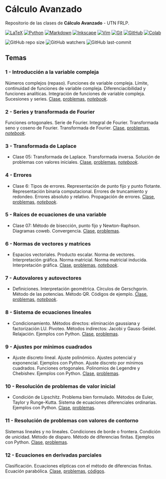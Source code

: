 # Cálculo Avanzado
Repositorio de las clases de **Cálculo Avanzado** - UTN FRLP.

<a href="https://es.wikibooks.org/wiki/Manual_de_LaTeX">
  <img src="https://img.shields.io/badge/LaTeX-%23008080.svg?logo=latex&logoColor=white" alt="LaTeX" /></a> 
<a href="https://www.python.org/">
  <img src="https://img.shields.io/badge/Python-3670A0?logo=python&logoColor=ffdd54" alt="Python" /></a> 
 <a href="https://es.wikipedia.org/wiki/Markdown">
  <img src="https://img.shields.io/badge/Markdown-000001?logo=markdown&logoColor=white" alt="Markdown" /></a> 
 <a href="https://inkscape.org/es/">
  <img src="https://img.shields.io/badge/Inkscape-000000?logo=Inkscape&logoColor=white" alt="Inkscape" /></a> 
 <a href="https://neovim.io/">
  <img src="https://img.shields.io/badge/Vim-%2311AB00.svg?logo=vim&logoColor=white" alt="Vim" /></a> 
 <a href="https://git-scm.com/">
  <img src="https://img.shields.io/badge/-Git-F05032?logo=git&logoColor=white" alt="Git" /></a> 
 <a href="https://github.com/">
  <img src="https://img.shields.io/badge/-GitHub-181717?logo=github&logoColor=white" alt="GitHub" /></a> 
 <a href="https://colab.research.google.com/">
  <img src="https://img.shields.io/badge/Colab-F9AB00?logo=googlecolab&color=525252" alt="Colab" /></a>

![GitHub repo size](https://img.shields.io/github/repo-size/manuxch/calculo_avanzado?style=plastic)  ![GitHub watchers](https://img.shields.io/github/watchers/manuxch/calculo_avanzado?style=plastic)  ![GitHub last-commit](https://img.shields.io/github/last-commit/manuxch/calculo_avanzado?style=plastic)

## Temas

### 1 - Introducción a la variable compleja

Números complejos (repaso). Funciones de variable compleja. Límite, continuidad de funciones de variable compleja. Diferenciacibilidad y funciones analíticas. Integración de funciones de variable compleja. Sucesiones y series. [Clase](01-complejos/01-complejos.pdf), [problemas](01-complejos/problemas_01.pdf), [*notebook*](01-complejos/code/practica_01.ipynb).

### 2 - Series y transformada de Fourier

Funciones ortogonales. Serie de Fourier. Integral de Fourier. Transformada seno y coseno de Fourier. Transformada de Fourier. [Clase](02-fourier/02-fourier.pdf), [problemas](02-fourier/problemas_02.pdf), [*notebook*](02-fourier/code/practica_02.ipynb).

### 3 - Transformada de Laplace

- Clase 05: Transformada de Laplace. Transformada inversa. Solución de problemas con valores iniciales. [Clase](03-laplace/03-laplace.pdf), [problemas](03-laplace/problemas_03.pdf), [*notebook*](03-laplace/code/practica_03.ipynb).

### 4 - Errores

- Clase 6: Tipos de errores. Representación de punto fijo y punto flotante. Representación binaria computacional. Errores de truncamiento y redondeo. Errores absoluto y relativo. Propagación de errores. [Clase](errores/clase_06/clase_06.pdf), [problemas](errores/clase_06/problemas_06.pdf), [*notebook*](errores/clase_06/code/practica_06.ipynb).

### 5 - Raíces de ecuaciones de una variable
- Clase 07: Método de bisección, punto fijo y Newton-Raphson. Diagramas coweb. Convergencia. [Clase](raices_ecuaciones/clase_07/clase_07.pdf), [problemas](raices_ecuaciones/clase_07/problemas_07.pdf).

### 6 - Normas de vectores y matrices
- Espacios vectoriales. Producto escalar. Norma de vectores. Interpretación gráfica. Norma matricial. Norma matricial inducida. Interpretación gráfica. [Clase](6-normas-vectores-matrices/normas.pdf), [problemas](6-normas-vectores-matrices/problemas_normas.pdf), [*notebook*](6-normas-vectores-matrices/code/normas.ipynb).

### 7 - Autovalores y autovectores
- Definiciones. Interpretación geométrica. Círculos de Gerschgorin. Método de las potencias. Método QR. Códigos de ejemplo. [Clase](7-autovalores-autovectores/7-autovalores-autovectores.pdf), [problemas](7-autovalores-autovectores/7-problemas.pdf), [_notebook_](7-autovalores-autovectores/code/autovalores-autovectores.ipynb).

### 8 - Sistema de ecuaciones lineales
- Condicionamiento. Métodos directos: eliminación gaussiana y factorización LU. Pivoteo. Métodos indirectos: Jacobi y Gauss-Seidel. Relajación. Ejemplos con Python. [Clase](8-sistemas-lineales/8-sistemas-lineales.pdf), [problemas](8-sistemas-lineales/problemas-8.pdf).

### 9 - Ajustes por mínimos cuadrados
- Ajuste discreto lineal. Ajuste polinómico. Ajustes potencial y exponencial. Ejemplos con Python. Ajuste discreto por mínimos cuadrados. Funciones ortogonales. Polinomios de Legendre y Chebishev. Ejemplos con Python. [Clase](9-aproximacion/9-aproximacion.pdf), [problemas](9-aproximacion/problemas-9.pdf).

### 10 - Resolución de problemas de valor inicial
- Condición de Lipschitz. Problema bien formulado. Métodos de Euler, Taylor y Runge-Kutta. Sistema de ecuaciones diferenciales ordinarias. Ejemplos con Python. [Clase](10-valores_iniciales/10-valores_iniciales.pdf), [problemas](10-valores_iniciales/problemas_10.pdf).

### 11 - Resolución de problemas con valores de contorno
Sistemas lineales y no lineales. Condiciones de borde o frontera. Condición de unicidad. Método de disparo. Método de diferencias finitas. Ejemplos con Python. [Clase](11-problemas_contorno/11-problemas_contorno.pdf), [problemas](11-problemas_contorno/problemas-11.pdf).

### 12 - Ecuaciones en derivadas parciales
Clasificación. Ecuaciones elípticas con el método de diferencias finitas. Ecuación parabólica. [Clase](12-ecuaciones_segundo_orden/12-ecuaciones_segundo_orden.pdf), [problemas](12-ecuaciones_segundo_orden/problemas-12.pdf), [códigos](12-ecuaciones_segundo_orden/code).
